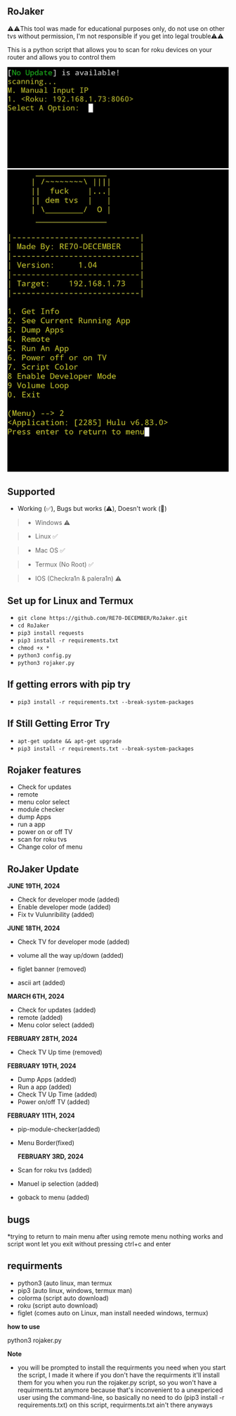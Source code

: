 ## RoJaker

⚠️⚠️This tool was made for educational purposes only, do not use on other tvs without permission, I'm not responsible if you get into legal trouble⚠️⚠️

This is a python script that allows you to scan for roku devices on your router and allows you to control them 

![Screenshot](Screenshot_20240619_093548_Termux.jpg)
![Screenshot](Screenshot_20240619_093604_Termux.jpg)

## Supported
* Working (✅️), Bugs but works (⚠️), Doesn't work (🚫)

> * Windows ⚠️

> * Linux   ✅️

> * Mac OS   ✅️

> * Termux (No Root) ✅️

> * IOS (Checkra1n & palera1n)  ⚠️



## Set up for Linux and Termux
* `git clone https://github.com/RE70-DECEMBER/RoJaker.git`
* `cd RoJaker` 
* `pip3 install requests`
* `pip3 install -r requirements.txt`
* `chmod +x *`
* `python3 config.py`
* `python3 rojaker.py`


## If getting errors with pip try 
* `pip3 install -r requirements.txt --break-system-packages`

## If Still Getting Error Try 
* `apt-get update && apt-get upgrade`
* `pip3 install -r requirements.txt --break-system-packages`







## Rojaker features
* Check for updates 
* remote
* menu color select
* module checker
* dump Apps
* run a app
* power on or off TV
* scan for roku tvs
* Change color of menu

## RoJaker Update

**JUNE 19TH, 2024**
* Check for developer mode (added)
* Enable developer mode (added)
* Fix tv Vulunribility (added)

**JUNE 18TH, 2024**
* Check TV for developer mode (added)

* volume all the way up/down (added)

* figlet banner (removed)

* ascii art (added)

**MARCH 6TH, 2024**
* Check for updates (added)
* remote (added)
* Menu color select (added)


**FEBRUARY 28TH, 2024**

* Check TV Up time (removed)



**FEBRUARY 19TH, 2024**
* Dump Apps (added)
* Run a app (added)
* Check TV Up Time (added)
* Power on/off TV (added)


 **FEBRUARY 11TH, 2024**
* pip-module-checker(added)
* Menu Border(fixed) 

  **FEBRUARY 3RD, 2024**
* Scan for roku tvs (added)
* Manuel ip selection (added)
* goback to menu (added)

## bugs

*trying to return to main menu after using remote menu nothing works and script wont let you exit without pressing ctrl+c and enter


## requirments

* python3 (auto linux, man termux
* pip3 (auto linux, windows, termux man)
* colorma (script auto download)
* roku (script auto download)
* figlet (comes auto on Linux, man install needed windows, termux)

**how to use**

python3 rojaker.py

**Note**

* you will be prompted to install the requirments you need when you start the script, I made it where if you don't have the requirments it'll install them for you when you run the rojaker.py script, so you won't have a requirments.txt anymore because that's inconvenient to a unexpericed user using the command-line, so basically no need to do (pip3 install -r requirements.txt) on this script, requirments.txt ain't there anyways 
